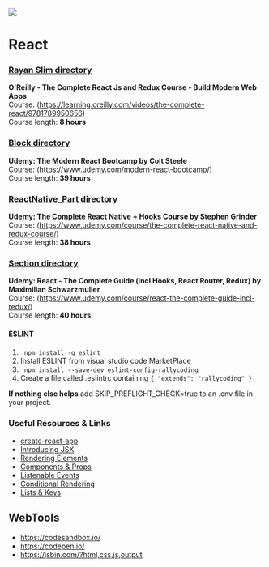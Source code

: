 <a href="https://reactjs.org/docs/getting-started.html"/><img src="https://miro.medium.com/max/3600/1*HSisLuifMO6KbLfPOKtLow.jpeg"></a>
# React

### <u>Rayan Slim directory </u>
__O'Reilly - The Complete React Js and Redux Course - Build Modern Web Apps__<br>
Course: (https://learning.oreilly.com/videos/the-complete-react/9781789950656) <br>
Course length: <b>8 hours</b>

### <u>Block directory </u>
__Udemy: The Modern React Bootcamp by Colt Steele__<br>
Course: (https://www.udemy.com/modern-react-bootcamp/) <br>
Course length: <b>39 hours</b>

### <u>ReactNative_Part directory </u>
__Udemy: The Complete React Native + Hooks Course by Stephen Grinder__<br>
Course: (https://www.udemy.com/course/the-complete-react-native-and-redux-course/) <br>
Course length: <b>38 hours</b>

### <u>Section directory </u>
__Udemy: React - The Complete Guide (incl Hooks, React Router, Redux) by Maximilian Schwarzmuller__<br>
Course: (https://www.udemy.com/course/react-the-complete-guide-incl-redux/) <br>
Course length: <b>40 hours</b>



#### ESLINT
1) ` npm install -g eslint`
2) Install ESLINT from visual studio code MarketPlace
3) ` npm install --save-dev eslint-config-rallycoding`
4) Create a file called .eslintrc containing ` { "extends": "rallycoding" } `

__If nothing else helps__ add SKIP_PREFLIGHT_CHECK=true to an .env file in your project.






### Useful Resources & Links

- [create-react-app](https://github.com/facebookincubator/create-react-app)
- [Introducing JSX](https://reactjs.org/docs/introducing-jsx.html)
- [Rendering Elements](https://reactjs.org/docs/rendering-elements.html)
- [Components & Props](https://reactjs.org/docs/components-and-props.html)
- [Listenable Events](https://reactjs.org/docs/events.html)
- [Conditional Rendering](https://reactjs.org/docs/conditional-rendering.html)
- [Lists & Keys](https://reactjs.org/docs/lists-and-keys.html)

## WebTools
- https://codesandbox.io/
- https://codepen.io/
- https://jsbin.com/?html,css,js,output

